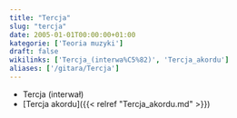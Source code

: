 ```yaml
---
title: "Tercja"
slug: "tercja"
date: 2005-01-01T00:00:00+01:00
kategorie: ['Teoria muzyki']
draft: false
wikilinks: ['Tercja_(interwa%C5%82)', 'Tercja_akordu']
aliases: ['/gitara/Tercja']
---
```

  - Tercja (interwał)<!-- link nie odnosił się do niczego: 'Tercja' ('content/książka/Tercja.md') links to 'Tercja_\\(interwał\\)' ('content/książka/Tercja_\\(interwał\\).md') and that does not exist -->
  - [Tercja akordu]({{< relref "Tercja_akordu.md" >}})


